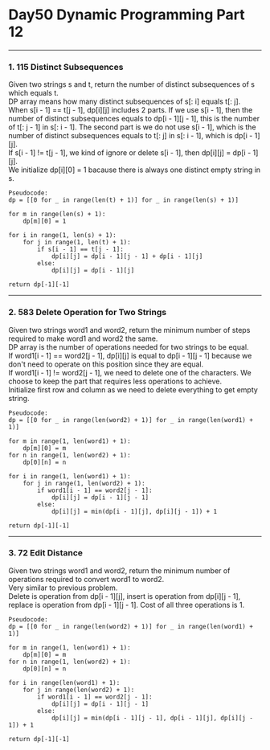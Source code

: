 # Day50 Dynamic Programming Part 12

---

### 1. 115 Distinct Subsequences
Given two strings s and t, return the number of distinct subsequences of s which equals t.  
DP array means how many distinct subsequences of s[: i] equals t[: j].  
When s[i - 1] == t[j - 1], dp[i][j] includes 2 parts. If we use s[i - 1], then the number of distinct subsequences equals to dp[i - 1][j - 1], this is the number of t[: j - 1] in s[: i - 1]. The second part is we do not use s[i - 1], which is the number of distinct subsequences equals to t[: j] in s[: i - 1], which is dp[i - 1][j].  
If s[i - 1] != t[j - 1], we kind of ignore or delete s[i - 1], then dp[i][j] = dp[i - 1][j].  
We initialize dp[i][0] = 1 bacause there is always one distinct empty string in s.  

```
Pseudocode:
dp = [[0 for _ in range(len(t) + 1)] for _ in range(len(s) + 1)]

for m in range(len(s) + 1):
    dp[m][0] = 1

for i in range(1, len(s) + 1):
    for j in range(1, len(t) + 1):
        if s[i - 1] == t[j - 1]:
            dp[i][j] = dp[i - 1][j - 1] + dp[i - 1][j]
        else:
            dp[i][j] = dp[i - 1][j]

return dp[-1][-1]
```

---

### 2. 583 Delete Operation for Two Strings
Given two strings word1 and word2, return the minimum number of steps required to make word1 and word2 the same.  
DP array is the number of operations needed for two strings to be equal.  
If word1[i - 1] == word2[j - 1], dp[i][j] is equal to dp[i - 1][j - 1] because we don't need to operate on this position since they are equal.  
If word1[i - 1] != word2[j - 1], we need to delete one of the characters. We choose to keep the part that requires less operations to achieve.  
Initialize first row and column as we need to delete everything to get empty string.  

```
Pseudocode:
dp = [[0 for _ in range(len(word2) + 1)] for _ in range(len(word1) + 1)]

for m in range(1, len(word1) + 1):
    dp[m][0] = m
for n in range(1, len(word2) + 1):
    dp[0][n] = n

for i in range(1, len(word1) + 1):
    for j in range(1, len(word2) + 1):
        if word1[i - 1] == word2[j - 1]:
            dp[i][j] = dp[i - 1][j - 1]
        else:
            dp[i][j] = min(dp[i - 1][j], dp[i][j - 1]) + 1

return dp[-1][-1]
```

---

### 3. 72 Edit Distance
Given two strings word1 and word2, return the minimum number of operations required to convert word1 to word2.  
Very similar to previous problem.  
Delete is operation from dp[i - 1][j], insert is operation from dp[i][j - 1], replace is operation from dp[i - 1][j - 1]. Cost of all three operations is 1.  

```
Pseudocode:
dp = [[0 for _ in range(len(word2) + 1)] for _ in range(len(word1) + 1)]

for m in range(1, len(word1) + 1):
    dp[m][0] = m
for n in range(1, len(word2) + 1):
    dp[0][n] = n

for i in range(len(word1) + 1):
    for j in range(len(word2) + 1):
        if word1[i - 1] == word2[j - 1]:
            dp[i][j] = dp[i - 1][j - 1]
        else:
            dp[i][j] = min(dp[i - 1][j - 1], dp[i - 1][j], dp[i][j - 1]) + 1

return dp[-1][-1]
```
